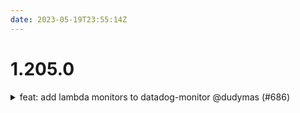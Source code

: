 ```yaml
---
date: 2023-05-19T23:55:14Z
---
```


# 1.205.0

<details>
  <summary>feat: add lambda monitors to datadog-monitor @dudymas (#686)</summary>

### what
* add lambda error monitor
* add datadog lambda log forwarder config monitor

### why
* Observability



</details>